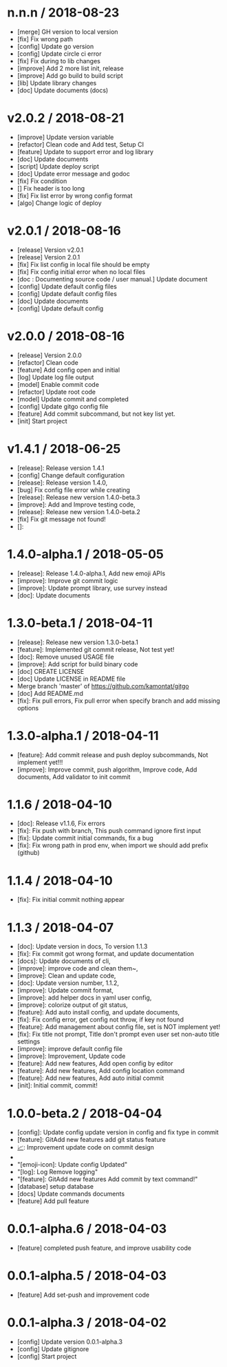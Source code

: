 
n.n.n / 2018-08-23
==================

  * [merge] GH version to local version
  * [fix] Fix wrong path
  * [config] Update go version
  * [config] Update circle ci error
  * [fix] Fix during to lib changes
  * [improve] Add 2 more list init, release
  * [improve] Add go build to build script
  * [lib] Update library changes
  * [doc] Update documents (docs)

v2.0.2 / 2018-08-21
===================

  * [improve] Update version variable
  * [refactor] Clean code and Add test, Setup CI
  * [feature] Update to support error and log library
  * [doc] Update documents
  * [script] Update deploy script
  * [doc] Update error message and godoc
  * [fix] Fix condition
  * [] Fix header is too long
  * [fix] Fix list error by wrong config format
  * [algo] Change logic of deploy

v2.0.1 / 2018-08-16
===================

  * [release] Version v2.0.1
  * [release] Version 2.0.1
  * [fix] Fix list config in local file should be empty
  * [fix] Fix config initial error when no local files
  * [doc       : Documenting source code / user manual.] Update document
  * [config] Update default config files
  * [config] Update default config files
  * [doc] Update documents
  * [config] Update default config

v2.0.0 / 2018-08-16
===================

  * [release] Version 2.0.0
  * [refactor] Clean code
  * [feature] Add config open and initial
  * [log] Update log file output
  * [model] Enable commit code
  * [refactor] Update root code
  * [model] Update commit and completed
  * [config] Update gitgo config file
  * [feature] Add commit subcommand, but not key list yet.
  * [init] Start project

v1.4.1 / 2018-06-25
===================

  * [release]: Release version 1.4.1
  * [config] Change default configuration
  * [release]: Release version 1.4.0,
  * [bug] Fix config file error while creating
  * [release]: Release new version 1.4.0-beta.3
  * [improve]: Add and Improve testing code,
  * [release]: Release new version 1.4.0-beta.2
  * [fix] Fix git message not found!
  * []:

1.4.0-alpha.1 / 2018-05-05
==========================

  * [release]: Release 1.4.0-alpha.1, Add new emoji APIs
  * [improve]: Improve git commit logic
  * [improve]: Update prompt library, use survey instead
  * [doc]: Update documents

1.3.0-beta.1 / 2018-04-11
=========================

  * [release]: Release new version 1.3.0-beta.1
  * [feature]: Implemented git commit release, Not test yet!
  * [doc]: Remove unused USAGE file
  * [improve]: Add script for build binary code
  * [doc] CREATE LICENSE
  * [doc] Update LICENSE in README file
  * Merge branch 'master' of https://github.com/kamontat/gitgo
  * [doc] Add README.md
  * [fix]: Fix pull errors, Fix pull error when specify branch and add missing options

1.3.0-alpha.1 / 2018-04-11
==========================

  * [feature]: Add commit release and push deploy subcommands, Not implement yet!!!
  * [improve]: Improve commit, push algorithm, Improve code, Add documents, Add validator to init commit

1.1.6 / 2018-04-10
==================

  * [doc]: Release v1.1.6, Fix errors
  * [fix]: Fix push with branch, This push command ignore first input
  * [fix]: Update commit initial commands, fix a bug
  * [fix]: Fix wrong path in prod env, when import we should add prefix (github)

1.1.4 / 2018-04-10
==================

  * [fix]: Fix initial commit nothing appear

1.1.3 / 2018-04-07
==================

  * [doc]: Update version in docs, To version 1.1.3
  * [fix]: Fix commit got wrong format, and update documentation
  * [docs]: Update documents of cli,
  * [improve]: improve code and clean them~,
  * [improve]: Clean and update code,
  * [doc]: Update version number, 1.1.2,
  * [improve]: Update commit format,
  * [improve]: add helper docs in yaml user config,
  * [improve]: colorize output of git status,
  * [feature]: Add auto install config, and update documents,
  * [fix]: Fix config error, get config not throw, if key not found
  * [feature]: Add management about config file, set is NOT implement yet!
  * [fix]: Fix title not prompt, Title don't prompt even user set non-auto title settings
  * [improve]: improve default config file
  * [improve]: Improvement, Update code
  * [feature]: Add new features, Add open config by editor
  * [feature]: Add new features, Add config location command
  * [feature]: Add new features, Add auto initial commit
  * [init]: Initial commit, commit!

1.0.0-beta.2 / 2018-04-04
=========================

  * [config]: Update config update version in config and fix type in commit
  * [feature]: GitAdd new features add git status feature
  * [📈]: Improvement update code on commit design
  * [📈]: Improvement
  * "[emoji-icon]: Update config Updated"
  * "[log]: Log Remove logging"
  * "[feature]: GitAdd new features Add commit by text command!"
  * [database] setup database
  * [docs] Update commands documents
  * [feature] Add pull feature

0.0.1-alpha.6 / 2018-04-03
==========================

  * [feature] completed push feature, and improve usability code

0.0.1-alpha.5 / 2018-04-03
==========================

  * [feature] Add set-push and improvement code

0.0.1-alpha.3 / 2018-04-02
==========================

  * [config] Update version 0.0.1-alpha.3
  * [config] Update gitignore
  * [config] Start project
